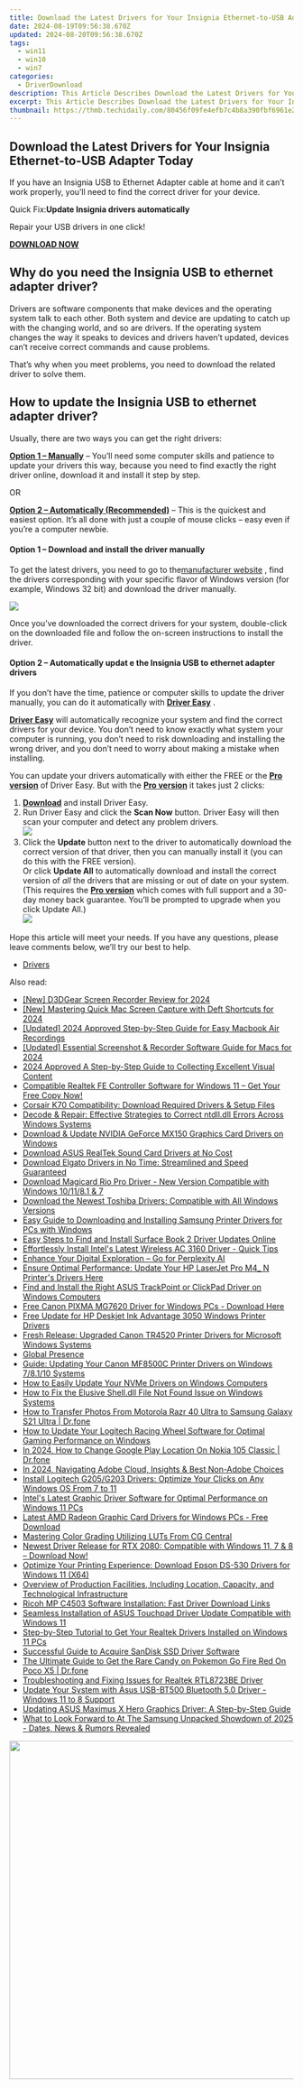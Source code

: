 ```yaml
---
title: Download the Latest Drivers for Your Insignia Ethernet-to-USB Adapter Today
date: 2024-08-19T09:56:38.670Z
updated: 2024-08-20T09:56:38.670Z
tags:
  - win11
  - win10
  - win7
categories:
  - DriverDownload
description: This Article Describes Download the Latest Drivers for Your Insignia Ethernet-to-USB Adapter Today
excerpt: This Article Describes Download the Latest Drivers for Your Insignia Ethernet-to-USB Adapter Today
thumbnail: https://thmb.techidaily.com/80456f09fe4efb7c4b8a390fbf6961e252df6f4afa54102d41b41a895101e337.jpg
---
```


## Download the Latest Drivers for Your Insignia Ethernet-to-USB Adapter Today

If you have an Insignia USB to Ethernet Adapter cable at home and it can’t work properly, you’ll need to find the correct driver for your device.

 Quick Fix:**Update Insignia drivers automatically**

 Repair your USB drivers in one click!

[**DOWNLOAD NOW**](https://tools.techidaily.com/drivereasy/download/)

## Why do you need the Insignia USB to ethernet adapter driver?

 Drivers are software components that make devices and the operating system talk to each other. Both system and device are updating to catch up with the changing world, and so are drivers. If the operating system changes the way it speaks to devices and drivers haven’t updated, devices can’t receive correct commands and cause problems.

 That’s why when you meet problems, you need to download the related driver to solve them.

## How to update the Insignia USB to ethernet adapter driver?

Usually, there are two ways you can get the right drivers:

**[Option 1 – Manually](https://tools.techidaily.com/drivereasy/download/)**  – You’ll need some computer skills and patience to update your drivers this way, because you need to find exactly the right driver online, download it and install it step by step.

OR

**[Option 2 – Automatically (Recommended)](https://www.drivereasy.com/knowledge/download-insignia-usb-to-ethernet-adapter-driver-easily-quickly/#op2)**  – This is the quickest and easiest option. It’s all done with just a couple of mouse clicks – easy even if you’re a computer newbie.

#### **Option 1 – Download and install the driver manually**

 To get the latest drivers, you need to go to the[manufacturer website](https://www.insigniaproducts.com/pdp/NS-PU98635/3510527) , find the drivers corresponding with your specific flavor of Windows version (for example, Windows 32 bit) and download the driver manually.

![](https://images.drivereasy.com/wp-content/uploads/2019/10/usb-1024x853.jpg)

 Once you’ve downloaded the correct drivers for your system, double-click on the downloaded file and follow the on-screen instructions to install the driver.

#### **Option 2 – Automatically updat** e the Insignia USB to ethernet adapter drive**rs**

 If you don’t have the time, patience or computer skills to update the driver manually, you can do it automatically with **[Driver Easy](https://tools.techidaily.com/drivereasy/download/)**  .

**[Driver Easy](https://tools.techidaily.com/drivereasy/download/)**  will automatically recognize your system and find the correct drivers for your device. You don’t need to know exactly what system your computer is running, you don’t need to risk downloading and installing the wrong driver, and you don’t need to worry about making a mistake when installing.

 You can update your drivers automatically with either the FREE or the **[Pro version](https://tools.techidaily.com/drivereasy/download/)**  of Driver Easy. But with the **[Pro version](https://tools.techidaily.com/drivereasy/download/)**  it takes just 2 clicks:

1. **[Download](https://tools.techidaily.com/drivereasy/download/)**  and install Driver Easy.
2. Run Driver Easy and click the **Scan Now** button. Driver Easy will then scan your computer and detect any problem drivers.  
![](https://images.drivereasy.com/wp-content/uploads/2019/10/12.jpg)
3. Click the **Update** button next to the driver to automatically download the correct version of that driver, then you can manually install it (you can do this with the FREE version).  
 Or click **Update All** to automatically download and install the correct version of _all_ the drivers that are missing or out of date on your system. (This requires the **[Pro version](https://tools.techidaily.com/drivereasy/download/)**  which comes with full support and a 30-day money back guarantee. You’ll be prompted to upgrade when you click Update All.)  
![](https://images.drivereasy.com/wp-content/uploads/2019/10/insignia.jpg)

 Hope this article will meet your needs. If you have any questions, please leave comments below, we’ll try our best to help.

* [Drivers](https://tools.techidaily.com/drivereasy/download/)

<ins class="adsbygoogle"
     style="display:block"
     data-ad-format="autorelaxed"
     data-ad-client="ca-pub-7571918770474297"
     data-ad-slot="1223367746"></ins>



<ins class="adsbygoogle"
     style="display:block"
     data-ad-client="ca-pub-7571918770474297"
     data-ad-slot="8358498916"
     data-ad-format="auto"
     data-full-width-responsive="true"></ins>

<span class="atpl-alsoreadstyle">Also read:</span>
<div><ul>
<li><a href="https://visual-screen-recording.techidaily.com/new-d3dgear-screen-recorder-review-for-2024/"><u>[New] D3DGear Screen Recorder Review for 2024</u></a></li>
<li><a href="https://screen-video-capture.techidaily.com/new-mastering-quick-mac-screen-capture-with-deft-shortcuts-for-2024/"><u>[New] Mastering Quick Mac Screen Capture with Deft Shortcuts for 2024</u></a></li>
<li><a href="https://desktop-recording.techidaily.com/updated-2024-approved-step-by-step-guide-for-easy-macbook-air-recordings/"><u>[Updated] 2024 Approved  Step-by-Step Guide for Easy Macbook Air Recordings</u></a></li>
<li><a href="https://screen-activity-recording.techidaily.com/updated-essential-screenshot-and-recorder-software-guide-for-macs-for-2024/"><u>[Updated] Essential Screenshot & Recorder Software Guide for Macs for 2024</u></a></li>
<li><a href="https://fox-boxes.techidaily.com/2024-approved-a-step-by-step-guide-to-collecting-excellent-visual-content/"><u>2024 Approved  A Step-by-Step Guide to Collecting Excellent Visual Content</u></a></li>
<li><a href="https://win-dash.techidaily.com/1722971620158-compatible-realtek-fe-controller-software-for-windows-11-get-your-free-copy-now/"><u>Compatible Realtek FE Controller Software for Windows 11 – Get Your Free Copy Now!</u></a></li>
<li><a href="https://win-dash.techidaily.com/corsair-k70-compatibility-download-required-drivers-and-setup-files/"><u>Corsair K70 Compatibility: Download Required Drivers & Setup Files</u></a></li>
<li><a href="https://techtrends.techidaily.com/decode-and-repair-effective-strategies-to-correct-ntdlldll-errors-across-windows-systems/"><u>Decode & Repair: Effective Strategies to Correct ntdll.dll Errors Across Windows Systems</u></a></li>
<li><a href="https://win-dash.techidaily.com/download-and-update-nvidia-geforce-mx150-graphics-card-drivers-on-windows/"><u>Download & Update NVIDIA GeForce MX150 Graphics Card Drivers on Windows</u></a></li>
<li><a href="https://win-dash.techidaily.com/download-asus-realtek-sound-card-drivers-at-no-cost/"><u>Download ASUS RealTek Sound Card Drivers at No Cost</u></a></li>
<li><a href="https://win-dash.techidaily.com/download-elgato-drivers-in-no-time-streamlined-and-speed-guaranteed/"><u>Download Elgato Drivers in No Time: Streamlined and Speed Guaranteed</u></a></li>
<li><a href="https://win-dash.techidaily.com/download-magicard-rio-pro-driver-new-version-compatible-with-windows-101181-and-7/"><u>Download Magicard Rio Pro Driver - New Version Compatible with Windows 10/11/8.1 & 7</u></a></li>
<li><a href="https://win-dash.techidaily.com/download-the-newest-toshiba-drivers-compatible-with-all-windows-versions/"><u>Download the Newest Toshiba Drivers: Compatible with All Windows Versions</u></a></li>
<li><a href="https://win-dash.techidaily.com/easy-guide-to-downloading-and-installing-samsung-printer-drivers-for-pcs-with-windows/"><u>Easy Guide to Downloading and Installing Samsung Printer Drivers for PCs with Windows</u></a></li>
<li><a href="https://win-dash.techidaily.com/easy-steps-to-find-and-install-surface-book-2-driver-updates-online/"><u>Easy Steps to Find and Install Surface Book 2 Driver Updates Online</u></a></li>
<li><a href="https://win-dash.techidaily.com/effortlessly-install-intels-latest-wireless-ac-3160-driver-quick-tips/"><u>Effortlessly Install Intel's Latest Wireless AC 3160 Driver - Quick Tips</u></a></li>
<li><a href="https://tech-savvy.techidaily.com/enhance-your-digital-exploration-go-for-perplexity-ai/"><u>Enhance Your Digital Exploration – Go for Perplexity AI</u></a></li>
<li><a href="https://win-dash.techidaily.com/ensure-optimal-performance-update-your-hp-laserjet-pro-m4-n-printers-drivers-here/"><u>Ensure Optimal Performance: Update Your HP LaserJet Pro M4_ N Printer's Drivers Here</u></a></li>
<li><a href="https://win-dash.techidaily.com/find-and-install-the-right-asus-trackpoint-or-clickpad-driver-on-windows-computers/"><u>Find and Install the Right ASUS TrackPoint or ClickPad Driver on Windows Computers</u></a></li>
<li><a href="https://win-dash.techidaily.com/free-canon-pixma-mg7620-driver-for-windows-pcs-download-here/"><u>Free Canon PIXMA MG7620 Driver for Windows PCs - Download Here</u></a></li>
<li><a href="https://win-dash.techidaily.com/free-update-for-hp-deskjet-ink-advantage-3050-windows-printer-drivers/"><u>Free Update for HP Deskjet Ink Advantage 3050 Windows Printer Drivers</u></a></li>
<li><a href="https://win-dash.techidaily.com/fresh-release-upgraded-canon-tr4520-printer-drivers-for-microsoft-windows-systems/"><u>Fresh Release: Upgraded Canon TR4520 Printer Drivers for Microsoft Windows Systems</u></a></li>
<li><a href="https://win-dash.techidaily.com/global-presence/"><u>Global Presence</u></a></li>
<li><a href="https://win-dash.techidaily.com/guide-updating-your-canon-mf8500c-printer-drivers-on-windows-78110-systems/"><u>Guide: Updating Your Canon MF8500C Printer Drivers on Windows 7/8.1/10 Systems</u></a></li>
<li><a href="https://win-dash.techidaily.com/how-to-easily-update-your-nvme-drivers-on-windows-computers/"><u>How to Easily Update Your NVMe Drivers on Windows Computers</u></a></li>
<li><a href="https://techno-recovery.techidaily.com/how-to-fix-the-elusive-shelldll-file-not-found-issue-on-windows-systems/"><u>How to Fix the Elusive Shell.dll File Not Found Issue on Windows Systems</u></a></li>
<li><a href="https://android-transfer.techidaily.com/how-to-transfer-photos-from-motorola-razr-40-ultra-to-samsung-galaxy-s21-ultra-drfone-by-drfone-transfer-from-android-transfer-from-android/"><u>How to Transfer Photos From Motorola Razr 40 Ultra to Samsung Galaxy S21 Ultra | Dr.fone</u></a></li>
<li><a href="https://win-dash.techidaily.com/how-to-update-your-logitech-racing-wheel-software-for-optimal-gaming-performance-on-windows/"><u>How to Update Your Logitech Racing Wheel Software for Optimal Gaming Performance on Windows</u></a></li>
<li><a href="https://review-topics.techidaily.com/in-2024-how-to-change-google-play-location-on-nokia-105-classic-drfone-by-drfone-virtual-android/"><u>In 2024, How to Change Google Play Location On Nokia 105 Classic | Dr.fone</u></a></li>
<li><a href="https://extra-guidance.techidaily.com/in-2024-navigating-adobe-cloud-insights-and-best-non-adobe-choices/"><u>In 2024, Navigating Adobe Cloud, Insights & Best Non-Adobe Choices</u></a></li>
<li><a href="https://win-dash.techidaily.com/install-logitech-g205g203-drivers-optimize-your-clicks-on-any-windows-os-from-7-to-11/"><u>Install Logitech G205/G203 Drivers: Optimize Your Clicks on Any Windows OS From 7 to 11</u></a></li>
<li><a href="https://win-dash.techidaily.com/intels-latest-graphic-driver-software-for-optimal-performance-on-windows-11-pcs/"><u>Intel's Latest Graphic Driver Software for Optimal Performance on Windows 11 PCs</u></a></li>
<li><a href="https://win-dash.techidaily.com/latest-amd-radeon-graphic-card-drivers-for-windows-pcs-free-download/"><u>Latest AMD Radeon Graphic Card Drivers for Windows PCs - Free Download</u></a></li>
<li><a href="https://fox-cloud.techidaily.com/mastering-color-grading-utilizing-luts-from-cg-central/"><u>Mastering Color Grading  Utilizing LUTs From CG Central</u></a></li>
<li><a href="https://win-dash.techidaily.com/1722969305670-newest-driver-release-for-rtx-2080-compatible-with-windows-11-7-and-8-download-now/"><u>Newest Driver Release for RTX 2080: Compatible with Windows 11, 7 & 8 – Download Now!</u></a></li>
<li><a href="https://win-dash.techidaily.com/optimize-your-printing-experience-download-epson-ds-530-drivers-for-windows-11-x64/"><u>Optimize Your Printing Experience: Download Epson DS-530 Drivers for Windows 11 (X64)</u></a></li>
<li><a href="https://win-dash.techidaily.com/1722971738089-overview-of-production-facilities-including-location-capacity-and-technological-infrastructure/"><u>Overview of Production Facilities, Including Location, Capacity, and Technological Infrastructure</u></a></li>
<li><a href="https://win-dash.techidaily.com/ricoh-mp-c4503-software-installation-fast-driver-download-links/"><u>Ricoh MP C4503 Software Installation: Fast Driver Download Links</u></a></li>
<li><a href="https://win-dash.techidaily.com/seamless-installation-of-asus-touchpad-driver-update-compatible-with-windows-11/"><u>Seamless Installation of ASUS Touchpad Driver Update Compatible with Windows 11</u></a></li>
<li><a href="https://win-dash.techidaily.com/step-by-step-tutorial-to-get-your-realtek-drivers-installed-on-windows-11-pcs/"><u>Step-by-Step Tutorial to Get Your Realtek Drivers Installed on Windows 11 PCs</u></a></li>
<li><a href="https://win-dash.techidaily.com/successful-guide-to-acquire-sandisk-ssd-driver-software/"><u>Successful Guide to Acquire SanDisk SSD Driver Software</u></a></li>
<li><a href="https://pokemon-go-android.techidaily.com/the-ultimate-guide-to-get-the-rare-candy-on-pokemon-go-fire-red-on-poco-x5-drfone-by-drfone-virtual-android/"><u>The Ultimate Guide to Get the Rare Candy on Pokemon Go Fire Red On Poco X5 | Dr.fone</u></a></li>
<li><a href="https://win-dash.techidaily.com/troubleshooting-and-fixing-issues-for-realtek-rtl8723be-driver/"><u>Troubleshooting and Fixing Issues for Realtek RTL8723BE Driver</u></a></li>
<li><a href="https://win-dash.techidaily.com/update-your-system-with-asus-usb-bt500-bluetooth-50-driver-windows-11-to-8-support/"><u>Update Your System with Asus USB-BT500 Bluetooth 5.0 Driver - Windows 11 to 8 Support</u></a></li>
<li><a href="https://win-dash.techidaily.com/updating-asus-maximus-x-hero-graphics-driver-a-step-by-step-guide/"><u>Updating ASUS Maximus X Hero Graphics Driver: A Step-by-Step Guide</u></a></li>
<li><a href="https://techtrends.techidaily.com/what-to-look-forward-to-at-the-samsung-unpacked-showdown-of-2025-dates-news-and-rumors-revealed/"><u>What to Look Forward to At The Samsung Unpacked Showdown of 2025 - Dates, News & Rumors Revealed</u></a></li>
</ul></div>

<!-- affiliate ads begin -->
<a href="https://appsumo.8odi.net/c/5597632/2082541/7443" target="_top" id="2082541"><img src="//a.impactradius-go.com/display-ad/7443-2082541" border="0" alt="" width="1200" height="600"/></a><img height="0" width="0" src="https://appsumo.8odi.net/i/5597632/2082541/7443" style="position:absolute;visibility:hidden;" border="0" />
<!-- affiliate ads end -->